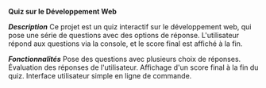 __**Quiz sur le Développement Web**__

__*Description*__
Ce projet est un quiz interactif sur le développement web, qui pose une série de questions avec des options de réponse. L'utilisateur répond aux questions via la console, et le score final est affiché à la fin.

__*Fonctionnalités*__
Pose des questions avec plusieurs choix de réponses.
Évaluation des réponses de l'utilisateur.
Affichage d'un score final à la fin du quiz.
Interface utilisateur simple en ligne de commande.
